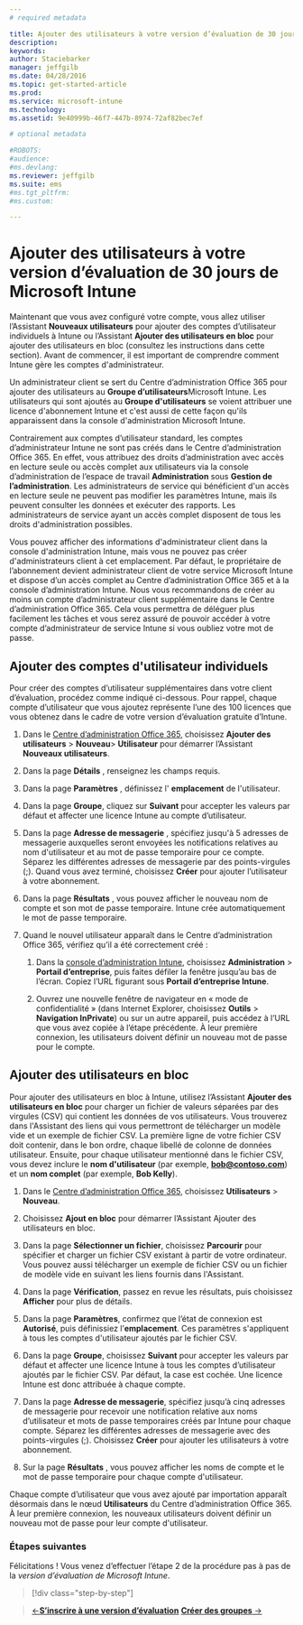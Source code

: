 ```yaml
---
# required metadata

title: Ajouter des utilisateurs à votre version d’évaluation de 30 jours de Microsoft Intune | Microsoft Intune
description:
keywords:
author: Staciebarker
manager: jeffgilb
ms.date: 04/28/2016
ms.topic: get-started-article
ms.prod:
ms.service: microsoft-intune
ms.technology:
ms.assetid: 9e40999b-46f7-447b-8974-72af82bec7ef

# optional metadata

#ROBOTS:
#audience:
#ms.devlang:
ms.reviewer: jeffgilb
ms.suite: ems
#ms.tgt_pltfrm:
#ms.custom:

---
```


# Ajouter des utilisateurs à votre version d’évaluation de 30 jours de Microsoft Intune
Maintenant que vous avez configuré votre compte, vous allez utiliser l’Assistant **Nouveaux utilisateurs** pour ajouter des comptes d’utilisateur individuels à Intune ou l’Assistant **Ajouter des utilisateurs en bloc** pour ajouter des utilisateurs en bloc (consultez les instructions dans cette section).  Avant de commencer, il est important de comprendre comment Intune gère les comptes d'administrateur.

Un administrateur client se sert du Centre d’administration Office 365 pour ajouter des utilisateurs au **Groupe d’utilisateurs**Microsoft Intune. Les utilisateurs qui sont ajoutés au  **Groupe d'utilisateurs** se voient attribuer une licence d'abonnement Intune et c'est aussi de cette façon qu'ils apparaissent dans la console d'administration Microsoft Intune.

Contrairement aux comptes d’utilisateur standard, les comptes d’administrateur Intune ne sont pas créés dans le Centre d’administration Office 365. En effet, vous attribuez des droits d’administration avec accès en lecture seule ou accès complet aux utilisateurs via la console d’administration de l’espace de travail **Administration** sous **Gestion de l’administration**. Les administrateurs de service qui bénéficient d'un accès en lecture seule ne peuvent pas modifier les paramètres Intune, mais ils peuvent consulter les données et exécuter des rapports. Les administrateurs de service ayant un accès complet disposent de tous les droits d'administration possibles.

Vous pouvez afficher des informations d'administrateur client dans la console d'administration Intune, mais vous ne pouvez pas créer d'administrateurs client à cet emplacement. Par défaut, le propriétaire de l’abonnement devient administrateur client de votre service Microsoft Intune et dispose d’un accès complet au Centre d’administration Office 365 et à la console d’administration Intune. Nous vous recommandons de créer au moins un compte d’administrateur client supplémentaire dans le Centre d’administration Office 365. Cela vous permettra de déléguer plus facilement les tâches et vous serez assuré de pouvoir accéder à votre compte d’administrateur de service Intune si vous oubliez votre mot de passe.

## Ajouter des comptes d'utilisateur individuels
Pour créer des comptes d’utilisateur supplémentaires dans votre client d’évaluation, procédez comme indiqué ci-dessous. Pour rappel, chaque compte d’utilisateur que vous ajoutez représente l’une des 100 licences que vous obtenez dans le cadre de votre version d’évaluation gratuite d’Intune.

1.  Dans le [Centre d’administration Office 365](http://go.microsoft.com/fwlink/?LinkID=787455), choisissez **Ajouter des utilisateurs** &gt; **Nouveau**&gt; **Utilisateur** pour démarrer l’Assistant **Nouveaux utilisateurs**.

2.  Dans la page **Détails** , renseignez les champs requis.

3.  Dans la page **Paramètres** , définissez l' **emplacement** de l'utilisateur.

4.  Dans la page **Groupe**, cliquez sur **Suivant** pour accepter les valeurs par défaut et affecter une licence Intune au compte d’utilisateur.

5.  Dans la page **Adresse de messagerie** , spécifiez jusqu'à 5 adresses de messagerie auxquelles seront envoyées les notifications relatives au nom d'utilisateur et au mot de passe temporaire pour ce compte. Séparez les différentes adresses de messagerie par des points-virgules (;). Quand vous avez terminé, choisissez **Créer** pour ajouter l’utilisateur à votre abonnement.

6.  Dans la page **Résultats** , vous pouvez afficher le nouveau nom de compte et son mot de passe temporaire. Intune crée automatiquement le mot de passe temporaire.

7.  Quand le nouvel utilisateur apparaît dans le Centre d’administration Office 365, vérifiez qu’il a été correctement créé :

    1.  Dans la [console d’administration Intune](https://manage.microsoft.com/), choisissez **Administration** &gt; **Portail d’entreprise**, puis faites défiler la fenêtre jusqu’au bas de l’écran. Copiez l’URL figurant sous **Portail d’entreprise Intune**.

    2.  Ouvrez une nouvelle fenêtre de navigateur en « mode de confidentialité » (dans Internet Explorer, choisissez **Outils** &gt; **Navigation InPrivate**) ou sur un autre appareil, puis accédez à l’URL que vous avez copiée à l’étape précédente. À leur première connexion, les utilisateurs doivent définir un nouveau mot de passe pour le compte.

## Ajouter des utilisateurs en bloc
Pour ajouter des utilisateurs en bloc à Intune, utilisez l’Assistant **Ajouter des utilisateurs en bloc** pour charger un fichier de valeurs séparées par des virgules (CSV) qui contient les données de vos utilisateurs. Vous trouverez dans l'Assistant des liens qui vous permettront de télécharger un modèle vide et un exemple de fichier CSV. La première ligne de votre fichier CSV doit contenir, dans le bon ordre, chaque libellé de colonne de données utilisateur. Ensuite, pour chaque utilisateur mentionné dans le fichier CSV, vous devez inclure le **nom d'utilisateur** (par exemple, **bob@contoso.com**) et un **nom complet** (par exemple, **Bob Kelly**).

1.  Dans le [Centre d’administration Office 365](http://go.microsoft.com/fwlink/?LinkID=787455), choisissez **Utilisateurs** &gt; **Nouveau**.

2.  Choisissez **Ajout en bloc** pour démarrer l’Assistant Ajouter des utilisateurs en bloc.

3.  Dans la page **Sélectionner un fichier**, choisissez **Parcourir** pour spécifier et charger un fichier CSV existant à partir de votre ordinateur. Vous pouvez aussi télécharger un exemple de fichier CSV ou un fichier de modèle vide en suivant les liens fournis dans l'Assistant.

4.  Dans la page **Vérification**, passez en revue les résultats, puis choisissez **Afficher** pour plus de détails.

5.  Dans la page **Paramètres**, confirmez que l’état de connexion est **Autorisé**, puis définissiez l’**emplacement**. Ces paramètres s'appliquent à tous les comptes d'utilisateur ajoutés par le fichier CSV.

6.  Dans la page **Groupe**, choisissez **Suivant** pour accepter les valeurs par défaut et affecter une licence Intune à tous les comptes d’utilisateur ajoutés par le fichier CSV. Par défaut, la case est cochée. Une licence Intune est donc attribuée à chaque compte.

7.  Dans la page **Adresse de messagerie**, spécifiez jusqu’à cinq adresses de messagerie pour recevoir une notification relative aux noms d’utilisateur et mots de passe temporaires créés par Intune pour chaque compte. Séparez les différentes adresses de messagerie avec des points-virgules (;). Choisissez **Créer** pour ajouter les utilisateurs à votre abonnement.

8.  Sur la page **Résultats** , vous pouvez afficher les noms de compte et le mot de passe temporaire pour chaque compte d'utilisateur.

Chaque compte d’utilisateur que vous avez ajouté par importation apparaît désormais dans le nœud **Utilisateurs** du Centre d’administration Office 365. À leur première connexion, les nouveaux utilisateurs doivent définir un nouveau mot de passe pour leur compte d'utilisateur.

### Étapes suivantes
Félicitations ! Vous venez d’effectuer l’étape 2 de la procédure pas à pas de la *version d’évaluation de Microsoft Intune*.

>[!div class="step-by-step"]

>[&larr;**S’inscrire à une version d’évaluation**](.\get-started-with-a-30-day-trial-of-microsoft-intune-step-1.md)     [**Créer des groupes** &rarr;](.\get-started-with-a-30-day-trial-of-microsoft-intune-step-3.md)  


<!--HONumber=Jun16_HO1-->



